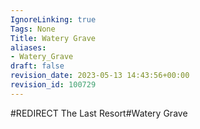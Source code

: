 ```yaml
---
IgnoreLinking: true
Tags: None
Title: Watery Grave
aliases:
- Watery_Grave
draft: false
revision_date: 2023-05-13 14:43:56+00:00
revision_id: 100729
---
```


#REDIRECT The Last Resort#Watery Grave